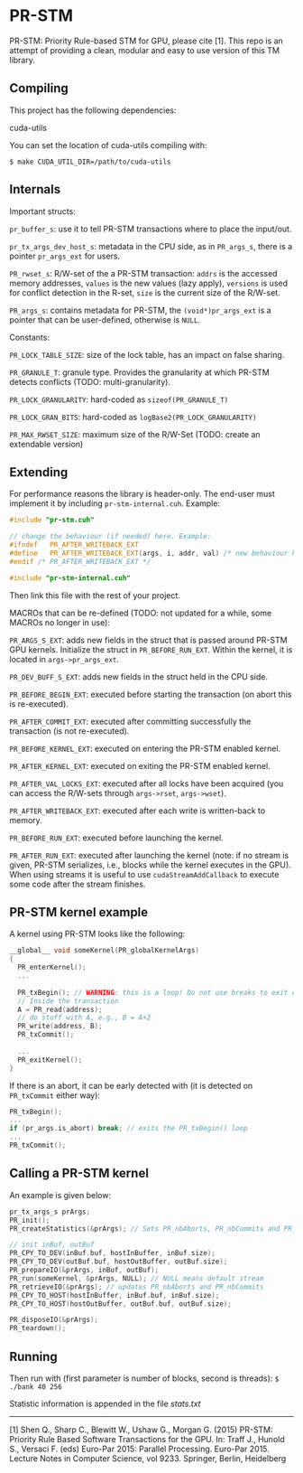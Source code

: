 # PR-STM

PR-STM: Priority Rule-based STM for GPU, please cite [1]. This repo is an attempt of providing a clean, modular and easy to use version of this TM library.

## Compiling

This project has the following dependencies:

cuda-utils

You can set the location of cuda-utils compiling with:

`$ make CUDA_UTIL_DIR=/path/to/cuda-utils`

## Internals

Important structs:

`pr_buffer_s`: use it to tell PR-STM transactions where to place the input/out.

`pr_tx_args_dev_host_s`: metadata in the CPU side, as in `PR_args_s`, there is a pointer `pr_args_ext` for users.

`PR_rwset_s`: R/W-set of the a PR-STM transaction: `addrs` is the accessed memory addresses, `values` is the new values (lazy apply), `versions` is used for conflict detection in the R-set, `size` is the current size of the R/W-set.

`PR_args_s`: contains metadata for PR-STM, the `(void*)pr_args_ext` is a pointer that can be user-defined, otherwise is `NULL`.

Constants:

`PR_LOCK_TABLE_SIZE`: size of the lock table, has an impact on false sharing.

`PR_GRANULE_T`: granule type. Provides the granularity at which PR-STM detects conflicts (TODO: multi-granularity).

`PR_LOCK_GRANULARITY`: hard-coded as `sizeof(PR_GRANULE_T)`

`PR_LOCK_GRAN_BITS`: hard-coded as `logBase2(PR_LOCK_GRANULARITY)`

`PR_MAX_RWSET_SIZE`: maximum size of the R/W-Set (TODO: create an extendable version)

## Extending

For performance reasons the library is header-only. The end-user must implement it by including `pr-stm-internal.cuh`. Example:
```C++
#include "pr-stm.cuh"

// change the behaviour (if needed) here. Example:
#ifndef   PR_AFTER_WRITEBACK_EXT
#define   PR_AFTER_WRITEBACK_EXT(args, i, addr, val) /* new behaviour here */
#endif /* PR_AFTER_WRITEBACK_EXT */

#include "pr-stm-internal.cuh"
```
Then link this file with the rest of your project.

MACROs that can be re-defined (TODO: not updated for a while, some MACROs no longer in use):

`PR_ARGS_S_EXT`: adds new fields in the struct that is passed around PR-STM GPU kernels. Initialize the struct in `PR_BEFORE_RUN_EXT`. Within the kernel, it is located in `args->pr_args_ext`.

`PR_DEV_BUFF_S_EXT`: adds new fields in the struct held in the CPU side.

`PR_BEFORE_BEGIN_EXT`: executed before starting the transaction (on abort this is re-executed).

`PR_AFTER_COMMIT_EXT`: executed after committing successfully the transaction (is not re-executed).

`PR_BEFORE_KERNEL_EXT`: executed on entering the PR-STM enabled kernel.

`PR_AFTER_KERNEL_EXT`: executed on exiting the PR-STM enabled kernel.

`PR_AFTER_VAL_LOCKS_EXT`: executed after all locks have been acquired (you can access the R/W-sets through `args->rset`, `args->wset`).

`PR_AFTER_WRITEBACK_EXT`: executed after each write is written-back to memory.

`PR_BEFORE_RUN_EXT`: executed before launching the kernel.

`PR_AFTER_RUN_EXT`:  executed after launching the kernel (note: if no stream is given, PR-STM serializes, i.e., blocks while the kernel executes in the GPU). When using streams it is useful to use `cudaStreamAddCallback` to execute some code after the stream finishes.

## PR-STM kernel example

A kernel using PR-STM looks like the following:
```C++
__global__ void someKernel(PR_globalKernelArgs)
{
  PR_enterKernel();
  ...
  
  PR_txBegin(); // WARNING: this is a loop! Do not use breaks to exit outer loops
  // Inside the transaction
  A = PR_read(address);
  // do stuff with A, e.g., B = A+2
  PR_write(address, B);
  PR_txCommit();
  
  ...
  PR_exitKernel();
}
```
If there is an abort, it can be early detected with (it is detected on `PR_txCommit` either way):
```C++
PR_txBegin();
...
if (pr_args.is_abort) break; // exits the PR_txBegin() loop
...
PR_txCommit();
```

## Calling a PR-STM kernel

An example is given below:
```C++
pr_tx_args_s prArgs;
PR_init();
PR_createStatistics(&prArgs); // Sets PR_nbAborts, PR_nbCommits and PR_kernelTime

// init inBuf, outBuf
PR_CPY_TO_DEV(inBuf.buf, hostInBuffer, inBuf.size);
PR_CPY_TO_DEV(outBuf.buf, hostOutBuffer, outBuf.size);
PR_prepareIO(&prArgs, inBuf, outBuf);
PR_run(someKernel, &prArgs, NULL); // NULL means default stream
PR_retrieveIO(&prArgs); // updates PR_nbAborts and PR_nbCommits
PR_CPY_TO_HOST(hostInBuffer, inBuf.buf, inBuf.size);
PR_CPY_TO_HOST(hostOutBuffer, outBuf.buf, outBuf.size);

PR_disposeIO(&prArgs);
PR_teardown();
```

## Running

Then run with (first parameter is number of blocks, second is threads):
`$ ./bank 40 256`

Statistic information is appended in the file *stats.txt*

__________
[1] Shen Q., Sharp C., Blewitt W., Ushaw G., Morgan G. (2015) PR-STM: Priority Rule Based Software Transactions for the GPU. In: Traff J., Hunold S., Versaci F. (eds) Euro-Par 2015: Parallel Processing. Euro-Par 2015. Lecture Notes in Computer Science, vol 9233. Springer, Berlin, Heidelberg
